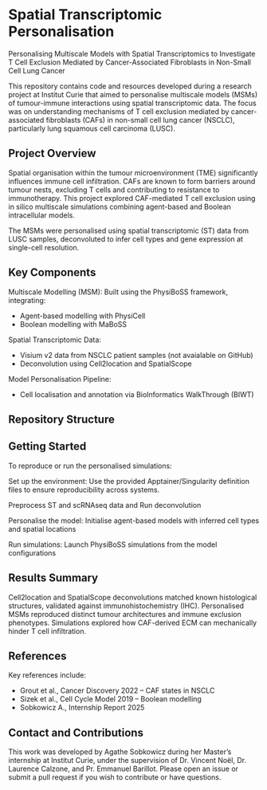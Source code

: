 # Spatial Transcriptomic Personalisation

Personalising Multiscale Models with Spatial Transcriptomics to Investigate T Cell Exclusion Mediated by Cancer-Associated Fibroblasts in Non-Small Cell Lung Cancer

This repository contains code and resources developed during a research project at Institut Curie that aimed to personalise multiscale models (MSMs) of tumour-immune interactions using spatial transcriptomic data. The focus was on understanding mechanisms of T cell exclusion mediated by cancer-associated fibroblasts (CAFs) in non-small cell lung cancer (NSCLC), particularly lung squamous cell carcinoma (LUSC).

## Project Overview

Spatial organisation within the tumour microenvironment (TME) significantly influences immune cell infiltration. CAFs are known to form barriers around tumour nests, excluding T cells and contributing to resistance to immunotherapy. This project explored CAF-mediated T cell exclusion using in silico multiscale simulations combining agent-based and Boolean intracellular models.

The MSMs were personalised using spatial transcriptomic (ST) data from LUSC samples, deconvoluted to infer cell types and gene expression at single-cell resolution.

## Key Components

Multiscale Modelling (MSM): Built using the PhysiBoSS framework, integrating:
- Agent-based modelling with PhysiCell
- Boolean modelling with MaBoSS

Spatial Transcriptomic Data:
- Visium v2 data from NSCLC patient samples (not avaialable on GitHub)
- Deconvolution using Cell2location and SpatialScope

Model Personalisation Pipeline:
- Cell localisation and annotation via BioInformatics WalkThrough (BIWT)

## Repository Structure


## Getting Started

To reproduce or run the personalised simulations:

Set up the environment:
Use the provided Apptainer/Singularity definition files to ensure reproducibility across systems.

Preprocess ST and scRNAseq data and Run deconvolution

Personalise the model:
Initialise agent-based models with inferred cell types and spatial locations

Run simulations:
Launch PhysiBoSS simulations from the model configurations

## Results Summary

Cell2location and SpatialScope deconvolutions matched known histological structures, validated against immunohistochemistry (IHC).
Personalised MSMs reproduced distinct tumour architectures and immune exclusion phenotypes.
Simulations explored how CAF-derived ECM can mechanically hinder T cell infiltration.

## References

Key references include:
- Grout et al., Cancer Discovery 2022 – CAF states in NSCLC
- Sizek et al., Cell Cycle Model 2019 – Boolean modelling
- Sobkowicz A., Internship Report 2025

## Contact and Contributions

This work was developed by Agathe Sobkowicz during her Master’s internship at Institut Curie, under the supervision of Dr. Vincent Noël, Dr. Laurence Calzone, and Pr. Emmanuel Barillot.
Please open an issue or submit a pull request if you wish to contribute or have questions.
